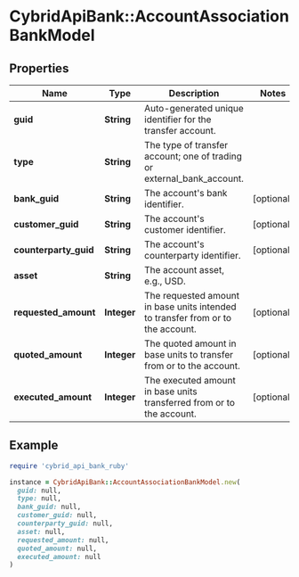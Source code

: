 # CybridApiBank::AccountAssociationBankModel

## Properties

| Name | Type | Description | Notes |
| ---- | ---- | ----------- | ----- |
| **guid** | **String** | Auto-generated unique identifier for the transfer account. |  |
| **type** | **String** | The type of transfer account; one of trading or external_bank_account. |  |
| **bank_guid** | **String** | The account&#39;s bank identifier. | [optional] |
| **customer_guid** | **String** | The account&#39;s customer identifier. | [optional] |
| **counterparty_guid** | **String** | The account&#39;s counterparty identifier. | [optional] |
| **asset** | **String** | The account asset, e.g., USD. |  |
| **requested_amount** | **Integer** | The requested amount in base units intended to transfer from or to the account. | [optional] |
| **quoted_amount** | **Integer** | The quoted amount in base units to transfer from or to the account. | [optional] |
| **executed_amount** | **Integer** | The executed amount in base units transferred from or to the account. | [optional] |

## Example

```ruby
require 'cybrid_api_bank_ruby'

instance = CybridApiBank::AccountAssociationBankModel.new(
  guid: null,
  type: null,
  bank_guid: null,
  customer_guid: null,
  counterparty_guid: null,
  asset: null,
  requested_amount: null,
  quoted_amount: null,
  executed_amount: null
)
```

